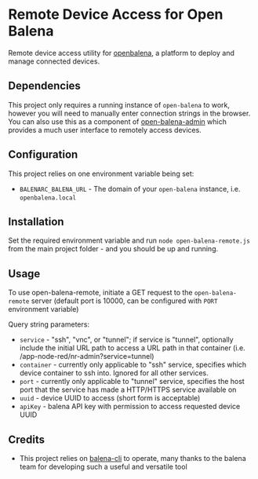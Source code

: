 # Remote Device Access for Open Balena

Remote device access utility for [openbalena](https://github.com/balena-io/open-balena), a platform to deploy and manage connected devices.

## Dependencies

This project only requires a running instance of `open-balena` to work, however you will need to manually enter connection strings in the browser.  You can also use this as a component of [open-balena-admin](https://github.com/dcaputo-harmoni/open-balena-admin) which provides a much user interface to remotely access devices.

## Configuration

This project relies on one environment variable being set:

- `BALENARC_BALENA_URL` - The domain of your `open-balena` instance, i.e. `openbalena.local`

## Installation

Set the required environment variable and run `node open-balena-remote.js` from the main project folder - and you should be up and running.

## Usage

To use open-balena-remote, initiate a GET request to the `open-balena-remote` server (default port is 10000, can be configured with `PORT` environment variable)

Query string parameters:

- `service` - "ssh", "vnc", or "tunnel"; if service is "tunnel", optionally include the initial URL path to access a URL path in that container (i.e. /app-node-red/nr-admin?service=tunnel)
- `container` - currently only applicable to "ssh" service, specifies which device container to ssh into.  Ignored for all other services.
- `port` - currently only applicable to "tunnel" service, specifies the host port that the service has made a HTTP/HTTPS service available on
- `uuid` - device UUID to access (short form is acceptable)
- `apiKey` - balena API key with permission to access requested device UUID

## Credits

- This project relies on [balena-cli](https://github.com/balena-io/balena-cli) to operate, many thanks to the balena team for developing such a useful and versatile tool
